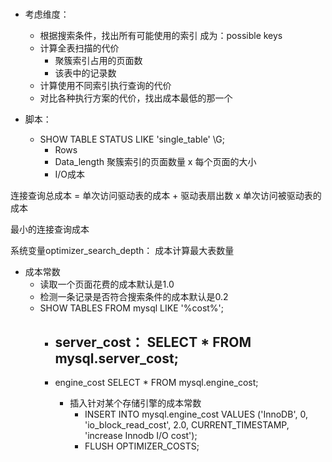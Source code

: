 #

- 考虑维度：
  - 根据搜索条件，找出所有可能使用的索引 成为：possible keys
  - 计算全表扫描的代价
    - 聚簇索引占用的页面数
    - 该表中的记录数
  - 计算使用不同索引执行查询的代价
  - 对比各种执行方案的代价，找出成本最低的那一个

- 脚本：
  - SHOW TABLE STATUS LIKE 'single_table' \G;
    - Rows
    - Data_length 聚簇索引的页面数量 x 每个页面的大小
    - I/O成本



连接查询总成本 = 单次访问驱动表的成本 + 驱动表扇出数 x 单次访问被驱动表的成本

最小的连接查询成本

系统变量optimizer_search_depth： 成本计算最大表数量

- 成本常数  
  - 读取一个页面花费的成本默认是1.0
  - 检测一条记录是否符合搜索条件的成本默认是0.2
  - SHOW TABLES FROM mysql LIKE '%cost%';
    - server_cost： SELECT * FROM mysql.server_cost;
      -

    - engine_cost SELECT * FROM mysql.engine_cost;

      - 插入针对某个存储引擎的成本常数
        - INSERT INTO mysql.engine_cost VALUES ('InnoDB', 0, 'io_block_read_cost', 2.0, CURRENT_TIMESTAMP, 'increase Innodb I/O cost');
        - FLUSH OPTIMIZER_COSTS;
